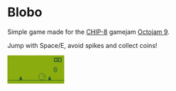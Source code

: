 # Blobo

Simple game made for the [CHIP-8](https://en.wikipedia.org/wiki/CHIP-8) gamejam [Octojam 9](https://itch.io/jam/octojam-9).

Jump with Space/E, avoid spikes and collect coins!

[![Play](/assets/gameplay.gif)](https://voror.itch.io/blobo)
